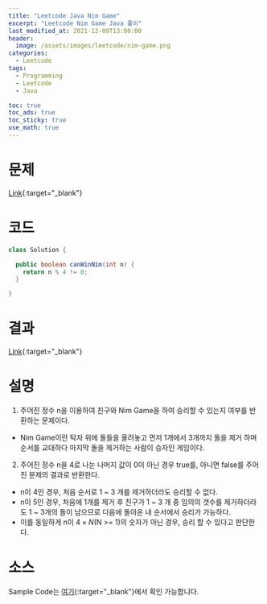 ```yaml
---
title: "Leetcode Java Nim Game"
excerpt: "Leetcode Nim Game Java 풀이"
last_modified_at: 2021-12-09T13:00:00
header:
  image: /assets/images/leetcode/nim-game.png
categories:
  - Leetcode
tags:
  - Programming
  - Leetcode
  - Java

toc: true
toc_ads: true
toc_sticky: true
use_math: true
---
```

# 문제
[Link](https://leetcode.com/problems/nim-game/){:target="_blank"}

# 코드
```java
class Solution {

  public boolean canWinNim(int n) {
    return n % 4 != 0;
  }

}
```

# 결과
[Link](https://leetcode.com/submissions/detail/599204354/){:target="_blank"}

# 설명
1. 주어진 정수 n을 이용하여 친구와 Nim Game을 하여 승리할 수 있는지 여부를 반환하는 문제이다.
- Nim Game이란 탁자 위에 돌들을 올려놓고 먼저 1개에서 3개까지 돌을 제거 하며 순서를 교대하다 마지막 돌을 제거하는 사람이 승자인 게임이다.

2. 주어진 정수 n을 4로 나눈 나머지 값이 0이 아닌 경우 true를, 아니면 false를 주어진 문제의 결과로 반환한다.
- n이 4인 경우, 처음 순서로 1 ~ 3 개를 제거하더라도 승리할 수 없다.
- n이 5인 경우, 처음에 1개를 제거 후 친구가 1 ~ 3 개 중 임의의 갯수를 제거하더라도 1 ~ 3개의 돌이 남으므로 다음에 돌아온 내 순서에서 승리가 가능하다.
- 이를 동일하게 n이 $4 \times N$(N >= 1)의 숫자가 아닌 경우, 승리 할 수 있다고 판단한다.

# 소스
Sample Code는 [여기](https://github.com/GracefulSoul/leetcode/blob/master/src/main/java/gracefulsoul/problems/NimGame.java){:target="_blank"}에서 확인 가능합니다.